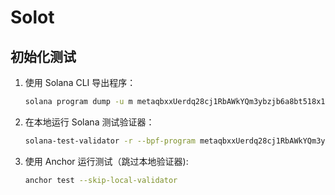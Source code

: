 # Solot

## 初始化测试

1. 使用 Solana CLI 导出程序：
   ```bash
   solana program dump -u m metaqbxxUerdq28cj1RbAWkYQm3ybzjb6a8bt518x1s metadata.so

2. 在本地运行 Solana 测试验证器：
   ```bash
   solana-test-validator -r --bpf-program metaqbxxUerdq28cj1RbAWkYQm3ybzjb6a8bt518x1s metadata.so

3. 使用 Anchor 运行测试（跳过本地验证器):
   ```bash
   anchor test --skip-local-validator
